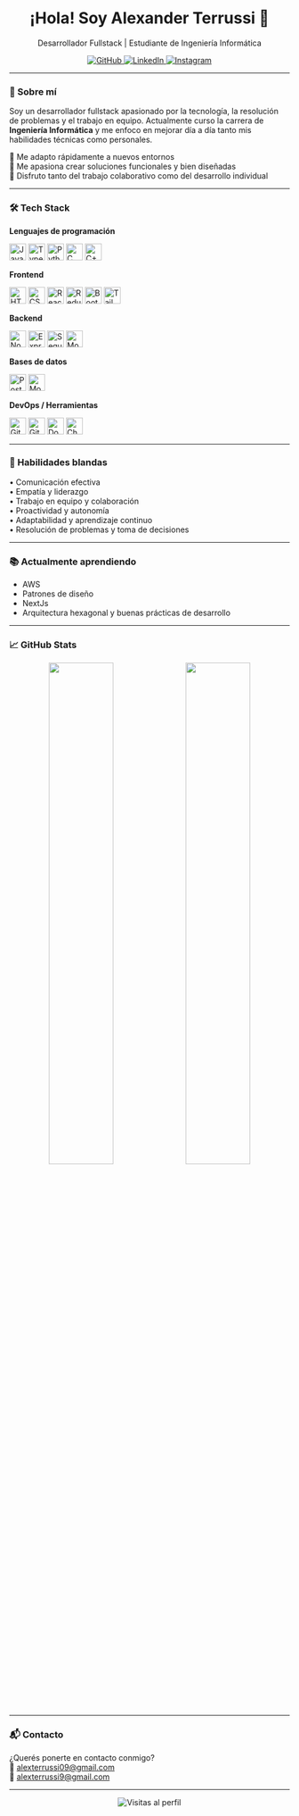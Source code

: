 <h1 align="center">¡Hola! Soy Alexander Terrussi 👋</h1>
<p align="center">Desarrollador Fullstack | Estudiante de Ingeniería Informática</p>

<p align="center">
  <a href="https://github.com/AlexTerrussi09" target="_blank">
    <img src="https://img.shields.io/badge/github-%2324292e.svg?&style=for-the-badge&logo=github&logoColor=white" alt="GitHub"/>
  </a>
  <a href="https://linkedin.com/in/alexander-terrussi-a79810250" target="_blank">
    <img src="https://img.shields.io/badge/linkedin-%231E77B5.svg?&style=for-the-badge&logo=linkedin&logoColor=white" alt="LinkedIn"/>
  </a>
  <a href="https://instagram.com/alex_terrussi" target="_blank">
    <img src="https://img.shields.io/badge/instagram-%23000000.svg?&style=for-the-badge&logo=instagram&logoColor=white" alt="Instagram"/>
  </a>
</p>

---

### 🙋 Sobre mí

Soy un desarrollador fullstack apasionado por la tecnología, la resolución de problemas y el trabajo en equipo. Actualmente curso la carrera de **Ingeniería Informática** y me enfoco en mejorar día a día tanto mis habilidades técnicas como personales.

🔹 Me adapto rápidamente a nuevos entornos  
🔹 Me apasiona crear soluciones funcionales y bien diseñadas  
🔹 Disfruto tanto del trabajo colaborativo como del desarrollo individual

---

### 🛠️ Tech Stack

**Lenguajes de programación**
<p>
  <img src="https://profilinator.rishav.dev/skills-assets/javascript-original.svg" height="30" alt="JavaScript" />
  <img src="https://profilinator.rishav.dev/skills-assets/typescript-original.svg" height="30" alt="TypeScript" />
  <img src="https://profilinator.rishav.dev/skills-assets/python-original.svg" height="30" alt="Python" />
  <img src="https://profilinator.rishav.dev/skills-assets/c-original.svg" height="30" alt="C" />
  <img src="https://profilinator.rishav.dev/skills-assets/cplusplus-original.svg" height="30" alt="C++" />
</p>

**Frontend**
<p>
  <img src="https://profilinator.rishav.dev/skills-assets/html5-original-wordmark.svg" height="30" alt="HTML5" />
  <img src="https://profilinator.rishav.dev/skills-assets/css3-original-wordmark.svg" height="30" alt="CSS3" />
  <img src="https://profilinator.rishav.dev/skills-assets/react-original-wordmark.svg" height="30" alt="React" />
  <img src="https://profilinator.rishav.dev/skills-assets/redux-original.svg" height="30" alt="Redux" />
  <img src="https://profilinator.rishav.dev/skills-assets/bootstrap-plain.svg" height="30" alt="Bootstrap" />
  <img src="https://profilinator.rishav.dev/skills-assets/tailwindcss.svg" height="30" alt="Tailwind CSS" />
</p>

**Backend**
<p>
  <img src="https://profilinator.rishav.dev/skills-assets/nodejs-original-wordmark.svg" height="30" alt="Node.js" />
  <img src="https://profilinator.rishav.dev/skills-assets/express-original-wordmark.svg" height="30" alt="Express.js" />
  <img src="https://profilinator.rishav.dev/skills-assets/sequelize-original.svg" height="30" alt="Sequelize" />
  <img src="https://profilinator.rishav.dev/skills-assets/mongoose.png" height="30" alt="Mongoose" />
</p>

**Bases de datos**
<p>
  <img src="https://profilinator.rishav.dev/skills-assets/postgresql-original-wordmark.svg" height="30" alt="PostgreSQL" />
  <img src="https://profilinator.rishav.dev/skills-assets/mongodb-original-wordmark.svg" height="30" alt="MongoDB" />
</p>

**DevOps / Herramientas**
<p>
  <img src="https://profilinator.rishav.dev/skills-assets/git-scm-icon.svg" height="30" alt="Git" />
  <img src="https://profilinator.rishav.dev/skills-assets/github-original-wordmark.svg" height="30" alt="GitHub" />
  <img src="https://profilinator.rishav.dev/skills-assets/docker-original-wordmark.svg" height="30" alt="Docker" />
  <img src="https://profilinator.rishav.dev/skills-assets/logo-title.svg" height="30" alt="Chart.js" />
</p>

---

### 💼 Habilidades blandas

• Comunicación efectiva  
• Empatía y liderazgo  
• Trabajo en equipo y colaboración  
• Proactividad y autonomía  
• Adaptabilidad y aprendizaje continuo  
• Resolución de problemas y toma de decisiones

---

### 📚 Actualmente aprendiendo

- AWS  
- Patrones de diseño  
- NextJs  
- Arquitectura hexagonal y buenas prácticas de desarrollo

---

### 📈 GitHub Stats

<div align="center">
  <img src="https://github-readme-stats.vercel.app/api?username=AlexTerrussi09&show_icons=true&theme=default&count_private=true&hide_border=true" width="48%"/>
  <img src="https://github-readme-stats.vercel.app/api/top-langs/?username=AlexTerrussi09&layout=compact&hide_border=true" width="48%"/>
</div>

---

### 📬 Contacto

¿Querés ponerte en contacto conmigo?  
📧 alexterrussi09@gmail.com  
📧 alexterrussi9@gmail.com  

---

<div align="center">
  <img src="https://komarev.com/ghpvc/?username=AlexTerrussi09&style=flat-square" alt="Visitas al perfil"/>
</div>
